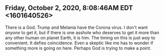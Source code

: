 ## Friday, October 2, 2020, 8:08:46AM EDT <1601640526>

There is a God. Trump and Melania have the Corona virus. I don't want
*anyone* to get it, but if there is one asshole who deserves to get it
more than any other human on planet Earth, it is him. The timing on this
is just *way* to convenient. It defies coincidence. Even a skeptic like
me has to wonder if something more is going on here. Perhaps God is
trying to make a point.


